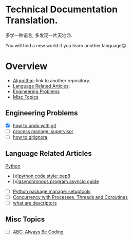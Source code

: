 # Technical Documentation Translation.

多学一种语言, 多发现一片天地🙃.

You will find a new world if you learn another language🙃.

# Overview

- [Algorithm](https://github.com/kakukosaku/DSA#Algorithm): link to another repository.
- [Language Related Articles](#language-related-articles): 
- [Engineering Problems](#engineering-problems)
- [Misc Topics](#misc-topics)

## Engineering Problems

- [x] [how to undo with git](infrastructure/how-to-undo-with-git.md)  
- [ ] [process manage: supervisor]()
- [ ] [how to gitignore](https://labs.consol.de/development/git/2017/02/22/gitignore.html)

## Language Related Articles

[Python](https://github.com/kakukosaku/handy-python)

- [x][python code style: pep8](language/python/python-code-style.md)  
- [x][asynchronous program asyncio guide](language/python/asyncio-guide.md)  
- [ ] [Python package manage: setuptools](https://github.com/kakuchange/technicalTranslation/blob/master/other/setuptools.md)
- [ ] [Concurrency with Processes, Threads and Coroutines](https://pymotw.com/3/concurrency.html)
- [ ] [what are descriptors](https://www.blog.pythonlibrary.org/2016/06/10/python-201-what-are-descriptors/)

## Misc Topics

- [ ] [ABC: Always Be Coding](https://medium.com/always-be-coding/abc-always-be-coding-d5f8051afce2)
